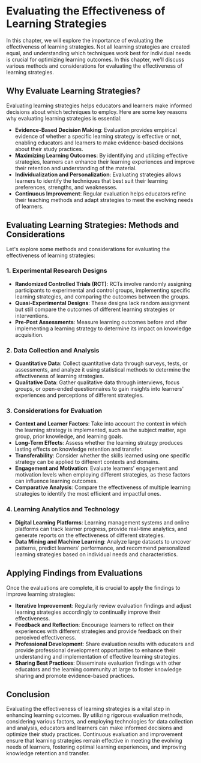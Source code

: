 Evaluating the Effectiveness of Learning Strategies
============================================================

In this chapter, we will explore the importance of evaluating the effectiveness of learning strategies. Not all learning strategies are created equal, and understanding which techniques work best for individual needs is crucial for optimizing learning outcomes. In this chapter, we'll discuss various methods and considerations for evaluating the effectiveness of learning strategies.

Why Evaluate Learning Strategies?
---------------------------------

Evaluating learning strategies helps educators and learners make informed decisions about which techniques to employ. Here are some key reasons why evaluating learning strategies is essential:

* **Evidence-Based Decision Making**: Evaluation provides empirical evidence of whether a specific learning strategy is effective or not, enabling educators and learners to make evidence-based decisions about their study practices.
* **Maximizing Learning Outcomes**: By identifying and utilizing effective strategies, learners can enhance their learning experiences and improve their retention and understanding of the material.
* **Individualization and Personalization**: Evaluating strategies allows learners to identify the techniques that best suit their learning preferences, strengths, and weaknesses.
* **Continuous Improvement**: Regular evaluation helps educators refine their teaching methods and adapt strategies to meet the evolving needs of learners.

Evaluating Learning Strategies: Methods and Considerations
----------------------------------------------------------

Let's explore some methods and considerations for evaluating the effectiveness of learning strategies:

### 1. **Experimental Research Designs**

* **Randomized Controlled Trials (RCT)**: RCTs involve randomly assigning participants to experimental and control groups, implementing specific learning strategies, and comparing the outcomes between the groups.
* **Quasi-Experimental Designs**: These designs lack random assignment but still compare the outcomes of different learning strategies or interventions.
* **Pre-Post Assessments**: Measure learning outcomes before and after implementing a learning strategy to determine its impact on knowledge acquisition.

### 2. **Data Collection and Analysis**

* **Quantitative Data**: Collect quantitative data through surveys, tests, or assessments, and analyze it using statistical methods to determine the effectiveness of learning strategies.
* **Qualitative Data**: Gather qualitative data through interviews, focus groups, or open-ended questionnaires to gain insights into learners' experiences and perceptions of different strategies.

### 3. **Considerations for Evaluation**

* **Context and Learner Factors**: Take into account the context in which the learning strategy is implemented, such as the subject matter, age group, prior knowledge, and learning goals.
* **Long-Term Effects**: Assess whether the learning strategy produces lasting effects on knowledge retention and transfer.
* **Transferability**: Consider whether the skills learned using one specific strategy can be applied to different contexts and domains.
* **Engagement and Motivation**: Evaluate learners' engagement and motivation levels when employing different strategies, as these factors can influence learning outcomes.
* **Comparative Analysis**: Compare the effectiveness of multiple learning strategies to identify the most efficient and impactful ones.

### 4. **Learning Analytics and Technology**

* **Digital Learning Platforms**: Learning management systems and online platforms can track learner progress, provide real-time analytics, and generate reports on the effectiveness of different strategies.
* **Data Mining and Machine Learning**: Analyze large datasets to uncover patterns, predict learners' performance, and recommend personalized learning strategies based on individual needs and characteristics.

Applying Findings from Evaluations
----------------------------------

Once the evaluations are complete, it is crucial to apply the findings to improve learning strategies:

* **Iterative Improvement**: Regularly review evaluation findings and adjust learning strategies accordingly to continually improve their effectiveness.
* **Feedback and Reflection**: Encourage learners to reflect on their experiences with different strategies and provide feedback on their perceived effectiveness.
* **Professional Development**: Share evaluation results with educators and provide professional development opportunities to enhance their understanding and implementation of effective learning strategies.
* **Sharing Best Practices**: Disseminate evaluation findings with other educators and the learning community at large to foster knowledge sharing and promote evidence-based practices.

Conclusion
----------

Evaluating the effectiveness of learning strategies is a vital step in enhancing learning outcomes. By utilizing rigorous evaluation methods, considering various factors, and employing technologies for data collection and analysis, educators and learners can make informed decisions and optimize their study practices. Continuous evaluation and improvement ensure that learning strategies remain effective in meeting the evolving needs of learners, fostering optimal learning experiences, and improving knowledge retention and transfer.
